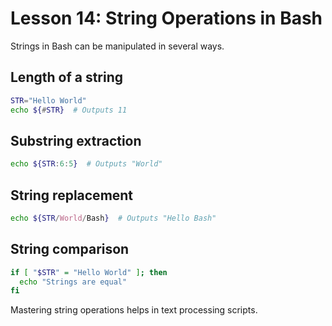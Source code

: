 # Lesson 14: String Operations in Bash

Strings in Bash can be manipulated in several ways.

## Length of a string
```bash
STR="Hello World"
echo ${#STR}  # Outputs 11
```

## Substring extraction
```bash
echo ${STR:6:5}  # Outputs "World"
```

## String replacement
```bash
echo ${STR/World/Bash}  # Outputs "Hello Bash"
```

## String comparison
```bash
if [ "$STR" = "Hello World" ]; then
  echo "Strings are equal"
fi
```

Mastering string operations helps in text processing scripts.